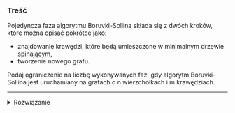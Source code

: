 ### Treść
Pojedyncza faza algorytmu Boruvki-Sollina składa się z dwóch kroków, które można opisać pokrótce jako:
* znajdowanie krawędzi, które będą umieszczone w minimalnym drzewie spinającym,
* tworzenie nowego grafu.
  
Podaj ograniczenie na liczbę wykonywanych faz, gdy algorytm Boruvki-Sollina jest uruchamiany na grafach o n wierzchołkach i m krawędziach.

------
<details><summary>Rozwiązanie</summary>
<p>
